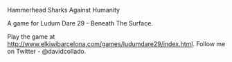 Hammerhead Sharks Against Humanity

A game for Ludum Dare 29 - Beneath The Surface.

Play the game at http://www.elkiwibarcelona.com/games/ludumdare29/index.html.
Follow me on Twitter - @davidcollado.